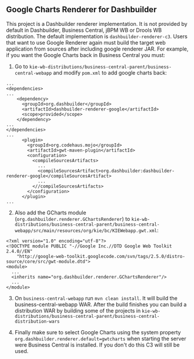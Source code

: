 Google Charts Renderer for Dashbuilder
--
This project is a Dashbuilder renderer implementation. It is not provided by default in Dashbuilder, Business Central, jBPM WB or Drools WB distribution. The default implementation is `dashbuilder-renderer-c3`. Users that want to use Google Renderer again must build the target web application from sources after including google renderer JAR. For example, if you want the Google Charts back in Business Central you must:

1) Go to `kie-wb-distributions/business-central-parent/business-central-webapp` and modify `pom.xml` to add google charts back:

~~~
...
<dependencies>
...
    <dependency>
      <groupId>org.dashbuilder</groupId>
      <artifactId>dashbuilder-renderer-google</artifactId>
      <scope>provided</scope>
    </dependency>
...
</dependencies>
...
      <plugin>
        <groupId>org.codehaus.mojo</groupId>
        <artifactId>gwt-maven-plugin</artifactId>
        <configuration>
          <compileSourcesArtifacts>
            ...
            <compileSourcesArtifact>org.dashbuilder:dashbuilder-renderer-google</compileSourcesArtifact>
            ...
          <//compileSourcesArtifacts>
        </configuration>
      </plugin>        
...
~~~

2) Also add the GCharts module (`org.dashbuilder.renderer.GChartsRenderer`) to `kie-wb-distributions/business-central-parent/business-central-webapp/src/main/resources/org/kie/bc/KIEWebapp.gwt.xml`:



~~~
<?xml version="1.0" encoding="utf-8"?>
<!DOCTYPE module PUBLIC "-//Google Inc.//DTD Google Web Toolkit 2.4.0//EN"
    "http://google-web-toolkit.googlecode.com/svn/tags/2.5.0/distro-source/core/src/gwt-module.dtd">
<module>
  ...
  <inherits name="org.dashbuilder.renderer.GChartsRenderer"/>
  ...
</module>
~~~

3) On `business-central-webapp` run `mvn clean install`. It will build the business-central-webapp WAR. After the build finishes you can build a distribution WAR by building some of the projects in `kie-wb-distributions/business-central-parent/business-central-distribution-wars`

4) Finally make sure to select Google Charts using the system property `org.dashbuilder.renderer.default=gwtcharts` when starting the server were Business Central is installed. If you don't do this C3 will still be used.
